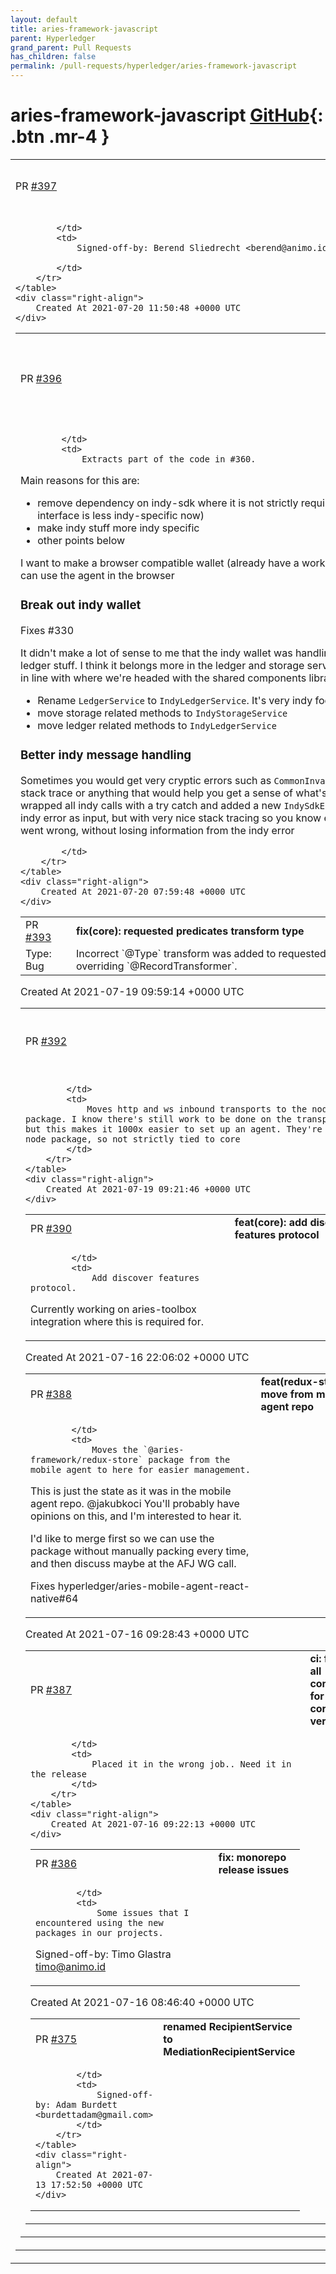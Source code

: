 ```yaml
---
layout: default
title: aries-framework-javascript
parent: Hyperledger
grand_parent: Pull Requests
has_children: false
permalink: /pull-requests/hyperledger/aries-framework-javascript
---
```


# aries-framework-javascript <span class="fs-3 right-align">[GitHub](https://github.com/hyperledger/aries-framework-javascript){: .btn .mr-4 }</span>


<div>
    <table>
        <tr>
            <td>
                PR <a href="https://github.com/hyperledger/aries-framework-javascript/pull/397" class=".btn">#397</a>
            </td>
            <td>
                <b>
                    fix: proof configurable on proofRecord
                </b>
            </td>
        </tr>
        <tr>
            <td>
                
            </td>
            <td>
                Signed-off-by: Berend Sliedrecht <berend@animo.id>

            </td>
        </tr>
    </table>
    <div class="right-align">
        Created At 2021-07-20 11:50:48 +0000 UTC
    </div>
</div>

<div>
    <table>
        <tr>
            <td>
                PR <a href="https://github.com/hyperledger/aries-framework-javascript/pull/396" class=".btn">#396</a>
            </td>
            <td>
                <b>
                    feat: break out indy wallet, better indy handling
                </b>
            </td>
        </tr>
        <tr>
            <td>
                
            </td>
            <td>
                Extracts part of the code in #360. 

Main reasons for this are:
- remove dependency on indy-sdk where it is not strictly required (mainly wallet interface is less indy-specific now)
- make indy stuff more indy specific
- other points below

I want to make a browser compatible wallet (already have a working one locally) so we can use the agent in the browser

### Break out indy wallet

Fixes #330

It didn't make a lot of sense to me that the indy wallet was handling indy storage and ledger stuff. I think it belongs more in the ledger and storage services. This is also more in line with where we're headed with the shared components libraries

- Rename `LedgerService` to `IndyLedgerService`. It's very indy focussed now.
- move storage related methods to `IndyStorageService`
- move ledger related methods to `IndyLedgerService`

### Better indy message handling

Sometimes you would get very cryptic errors such as `CommonInvalidParam` without a stack trace or anything that would help you get a sense of what's erroring out. I've wrapped all indy calls with a try catch and added a new `IndySdkError`. This will take the indy error as input, but with very nice stack tracing so you know exactly where things went wrong, without losing information from the indy error

            </td>
        </tr>
    </table>
    <div class="right-align">
        Created At 2021-07-20 07:59:48 +0000 UTC
    </div>
</div>

<div>
    <table>
        <tr>
            <td>
                PR <a href="https://github.com/hyperledger/aries-framework-javascript/pull/393" class=".btn">#393</a>
            </td>
            <td>
                <b>
                    fix(core): requested predicates transform type
                </b>
            </td>
        </tr>
        <tr>
            <td>
                <span class="chip">Type: Bug</span>
            </td>
            <td>
                Incorrect `@Type` transform was added to requested predicates, overriding `@RecordTransformer`.
            </td>
        </tr>
    </table>
    <div class="right-align">
        Created At 2021-07-19 09:59:14 +0000 UTC
    </div>
</div>

<div>
    <table>
        <tr>
            <td>
                PR <a href="https://github.com/hyperledger/aries-framework-javascript/pull/392" class=".btn">#392</a>
            </td>
            <td>
                <b>
                    feat(node): add http and ws inbound transport
                </b>
            </td>
        </tr>
        <tr>
            <td>
                
            </td>
            <td>
                Moves http and ws inbound transports to the node package. I know there's still work to be done on the transports, but this makes it 1000x easier to set up an agent. They're in the node package, so not strictly tied to core
            </td>
        </tr>
    </table>
    <div class="right-align">
        Created At 2021-07-19 09:21:46 +0000 UTC
    </div>
</div>

<div>
    <table>
        <tr>
            <td>
                PR <a href="https://github.com/hyperledger/aries-framework-javascript/pull/390" class=".btn">#390</a>
            </td>
            <td>
                <b>
                    feat(core): add discover features protocol
                </b>
            </td>
        </tr>
        <tr>
            <td>
                
            </td>
            <td>
                Add discover features protocol.

Currently working on aries-toolbox integration where this is required for.
            </td>
        </tr>
    </table>
    <div class="right-align">
        Created At 2021-07-16 22:06:02 +0000 UTC
    </div>
</div>

<div>
    <table>
        <tr>
            <td>
                PR <a href="https://github.com/hyperledger/aries-framework-javascript/pull/388" class=".btn">#388</a>
            </td>
            <td>
                <b>
                    feat(redux-store): move from mobile agent repo
                </b>
            </td>
        </tr>
        <tr>
            <td>
                
            </td>
            <td>
                Moves the `@aries-framework/redux-store` package from the mobile agent to here for easier management.

This is just the state as it was in the mobile agent repo. @jakubkoci You'll probably have opinions on this, and I'm interested to hear it. 

I'd like to merge first so we can use the package without manually packing every time, and then discuss maybe at the AFJ WG call.

Fixes hyperledger/aries-mobile-agent-react-native#64
            </td>
        </tr>
    </table>
    <div class="right-align">
        Created At 2021-07-16 09:28:43 +0000 UTC
    </div>
</div>

<div>
    <table>
        <tr>
            <td>
                PR <a href="https://github.com/hyperledger/aries-framework-javascript/pull/387" class=".btn">#387</a>
            </td>
            <td>
                <b>
                    ci: fetch all commits for correct versioning
                </b>
            </td>
        </tr>
        <tr>
            <td>
                
            </td>
            <td>
                Placed it in the wrong job.. Need it in the release
            </td>
        </tr>
    </table>
    <div class="right-align">
        Created At 2021-07-16 09:22:13 +0000 UTC
    </div>
</div>

<div>
    <table>
        <tr>
            <td>
                PR <a href="https://github.com/hyperledger/aries-framework-javascript/pull/386" class=".btn">#386</a>
            </td>
            <td>
                <b>
                    fix: monorepo release issues
                </b>
            </td>
        </tr>
        <tr>
            <td>
                
            </td>
            <td>
                Some issues that I encountered using the new packages in our projects.

Signed-off-by: Timo Glastra <timo@animo.id>
            </td>
        </tr>
    </table>
    <div class="right-align">
        Created At 2021-07-16 08:46:40 +0000 UTC
    </div>
</div>

<div>
    <table>
        <tr>
            <td>
                PR <a href="https://github.com/hyperledger/aries-framework-javascript/pull/375" class=".btn">#375</a>
            </td>
            <td>
                <b>
                    renamed RecipientService to MediationRecipientService
                </b>
            </td>
        </tr>
        <tr>
            <td>
                
            </td>
            <td>
                Signed-off-by: Adam Burdett <burdettadam@gmail.com>
            </td>
        </tr>
    </table>
    <div class="right-align">
        Created At 2021-07-13 17:52:50 +0000 UTC
    </div>
</div>


